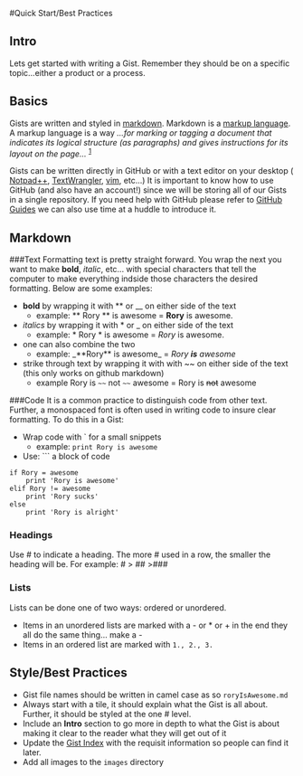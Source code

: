 #Quick Start/Best Practices

## Intro
Lets get started with writing a Gist.  Remember they should be on a specific topic...either a product or a process.

## Basics
Gists are written and styled in [markdown](https://en.wikipedia.org/wiki/Markdown). Markdown is a [markup language](https://en.wikipedia.org/wiki/Markup_language).  A markup language is a way *...for marking or tagging a document that indicates its logical structure (as paragraphs) and gives instructions for its layout on the page...*
<sup>[1](http://www.merriam-webster.com/dictionary/markup%20language)</sup>

Gists can be written directly in GitHub or with a text editor on your desktop ( [Notpad\+\+](https://notepad-plus-plus.org/), [TextWrangler](http://www.barebones.com/products/textwrangler/), [vim](http://www.vim.org/), etc...\)  It is important to know how to use GitHub (and also have an account!) since we will be storing all of our Gists in a single repository.  If you need help with GitHub please refer to [GitHub Guides](https://guides.github.com/activities/hello-world/) we can also use time at a huddle to introduce it.

## Markdown

###Text
Formatting text is pretty straight forward.  You wrap the next you want to make **bold**, *italic*, etc... with special characters that tell the computer to make everything indside those characters the desired formatting.  Below are some examples:
- **bold** by wrapping it with \*\* or \__ on either side of the text
  - example: \*\* Rory \*\* is awesome = **Rory** is awesome.  
- *italics* by wrapping it with \* or \_ on either side of the text
  - example: \* Rory \* is awesome = *Rory* is awesome. 
- one can also combine the two
  -  example: \_\*\*Rory\*\* is awesome\_ = _Rory **is** awesome_
- strike through text by wrapping it with with \~\~ on either side of the text (this only works on github markdown)
  - example Rory is `~~` not `~~` awesome = Rory is ~~not~~ awesome

###Code 
It is a common practice to distinguish code from other text.  Further, a monospaced font is often used in writing code to insure clear formatting.  To do this in a Gist:

- Wrap code with \` for a small snippets
  - example: `print Rory is awesome` 
- Use: \`\`\`  a block of code 

```
if Rory = awesome 
    print 'Rory is awesome'
elif Rory != awesome
    print 'Rory sucks'
else
    print 'Rory is alright'
```

### Headings
Use \# to indicate a heading.  The more \# used in a row, the smaller the heading will be.  For example: \# > \#\# >\#\#\#

### Lists
Lists can be done one of two ways: ordered or unordered. 
- Items in an unordered lists are marked with a \- or \* or \+ in the end they all do the same thing... make a -
- Items in an ordered list are marked with `1., 2., 3.`

## Style/Best Practices
- Gist file names should be written in camel case as so `roryIsAwesome.md`
- Always start with a tile, it should explain what the Gist is all about.  Further, it should be styled at the one \# level.
- Include an **Intro** section to go more in depth to what the Gist is about making it clear to the reader what they will get out of it
- Update the [Gist Index](https://github.com/otihub/datgists/edit/master/index.md) with the requisit information so people can find it later.
- Add all images to the `images` directory
